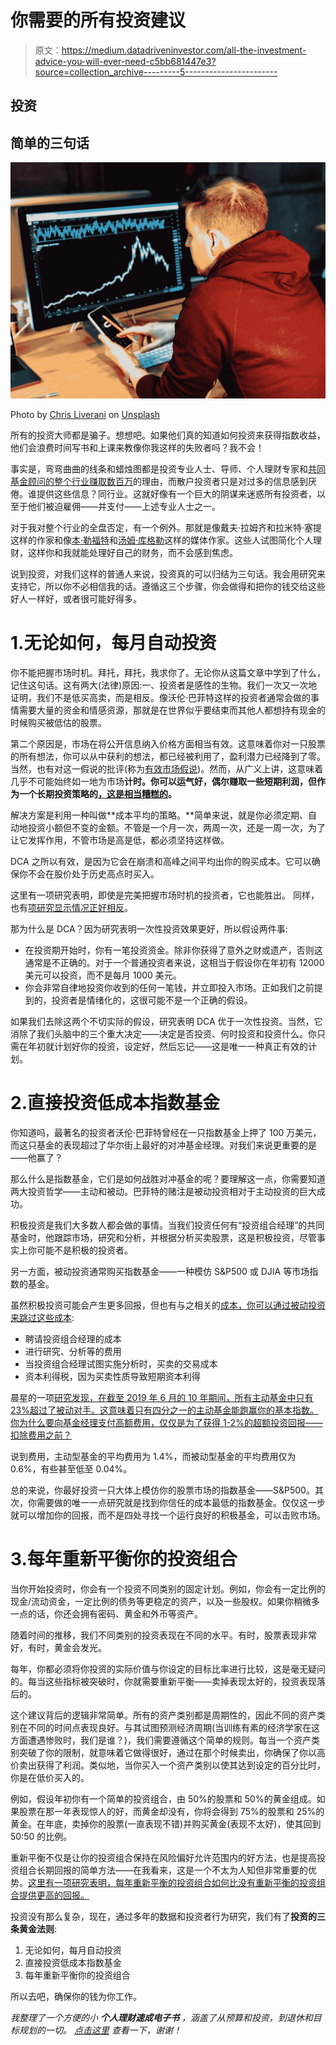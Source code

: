 # 你需要的所有投资建议

> 原文：<https://medium.datadriveninvestor.com/all-the-investment-advice-you-will-ever-need-c5bb681447e3?source=collection_archive---------5----------------------->

## 投资

## 简单的三句话

![](img/0ad2faea5e775f6b4d44767cc4fb86d3.png)

Photo by [Chris Liverani](https://unsplash.com/@chrisliverani?utm_source=medium&utm_medium=referral) on [Unsplash](https://unsplash.com?utm_source=medium&utm_medium=referral)

所有的投资大师都是骗子。想想吧。如果他们真的知道如何投资来获得指数收益，他们会浪费时间写书和上课来教像你我这样的失败者吗？我不会！

事实是，弯弯曲曲的线条和蜡烛图都是投资专业人士、导师、个人理财专家和[共同基金顾问的整个行业赚取数百万](https://www.institutionalinvestor.com/article/b1bqjg6550pbbj/America-s-Most-Lucrative-Portfolio-Management-Jobs)的理由，而散户投资者只是对过多的信息感到厌倦。谁提供这些信息？同行业。这就好像有一个巨大的阴谋来迷惑所有投资者，以至于他们被迫雇佣——并支付——上述专业人士之一。

对于我对整个行业的全盘否定，有一个例外。那就是像戴夫·拉姆齐和拉米特·塞提这样的作家和像[本·勒福特](https://medium.com/u/f36975725e18?source=post_page-----c5bb681447e3--------------------------------)和[汤姆·库格勒](https://medium.com/u/caa51e5ba081?source=post_page-----c5bb681447e3--------------------------------)这样的媒体作家。这些人试图简化个人理财，这样你和我就能处理好自己的财务，而不会感到焦虑。

说到投资，对我们这样的普通人来说，投资真的可以归结为三句话。我会用研究来支持它，所以你不必相信我的话。遵循这三个步骤，你会做得和把你的钱交给这些好人一样好，或者很可能好得多。

# 1.无论如何，每月自动投资

你不能把握市场时机。拜托，拜托，我求你了。无论你从这篇文章中学到了什么，记住这句话。这有两大(法律)原因:一、投资者是感性的生物。我们一次又一次地证明，我们不是低买高卖，而是相反。像沃伦·巴菲特这样的投资者通常会做的事情需要大量的资金和情感资源，那就是在世界似乎要结束而其他人都想持有现金的时候购买被低估的股票。

第二个原因是，市场在将公开信息纳入价格方面相当有效。这意味着你对一只股票的所有想法，你可以从中获利的想法，都已经被利用了，盈利潜力已经降到了零。当然，也有对这一假说的批评(称为[有效市场假说](https://en.wikipedia.org/wiki/Efficient-market_hypothesis#Late_2000s_financial_crisis))。然而，从广义上讲，这意味着几乎不可能始终如一地为市场**计时。你可以运气好，偶尔赚取一些短期利润，但作为一个长期投资策略的[，这是相当糟糕的](https://www.thebalance.com/why-average-investors-earn-below-average-market-returns-2388519)。**

解决方案是利用一种叫做**成本平均的策略。**简单来说，就是你必须定期、自动地投资小额但不变的金额。不管是一个月一次，两周一次，还是一周一次，为了让它发挥作用，不管市场是高是低，都必须坚持这样做。

DCA 之所以有效，是因为它会在崩溃和高峰之间平均出你的购买成本。它可以确保你不会在股价处于历史高点时买入。

这里有一项研究表明，即使是完美把握市场时机的投资者，它也能胜出。 同样，也有[项研究显示情况正好相反](https://investor.vanguard.com/investing/online-trading/invest-lump-sum)。

那为什么是 DCA？因为研究表明一次性投资效果更好，所以假设两件事:

*   在投资期开始时，你有一笔投资资金。除非你获得了意外之财或遗产，否则这通常是不正确的。对于一个普通投资者来说，这相当于假设你在年初有 12000 美元可以投资，而不是每月 1000 美元。
*   你会非常自律地投资你收到的任何一笔钱，并立即投入市场。正如我们之前提到的，投资者是情绪化的，这很可能不是一个正确的假设。

如果我们去除这两个不切实际的假设，研究表明 DCA 优于一次性投资。当然，它消除了我们头脑中的三个重大决定——决定是否投资、何时投资和投资什么。你只需在年初就计划好你的投资，设定好，然后忘记——这是唯一一种真正有效的计划。

# 2.直接投资低成本指数基金

你知道吗，最著名的投资者沃伦·巴菲特曾经在一只指数基金上押了 100 万美元，而这只基金的表现超过了华尔街上最好的对冲基金经理。对我们来说更重要的是——他赢了？

那么什么是指数基金，它们是如何战胜对冲基金的呢？要理解这一点，你需要知道两大投资哲学——主动和被动。巴菲特的赌注是被动投资相对于主动投资的巨大成功。

积极投资是我们大多数人都会做的事情。当我们投资任何有“投资组合经理”的共同基金时，他跟踪市场，研究和分析，并根据分析买卖股票，这是积极投资，尽管事实上你可能不是积极的投资者。

另一方面，被动投资通常购买指数基金——一种模仿 S&P500 或 DJIA 等市场指数的基金。

虽然积极投资可能会产生更多回报，但也有与之相关的[成本，你可以通过被动投资来跳过这些成本](https://www.investopedia.com/news/active-vs-passive-investing/):

*   聘请投资组合经理的成本
*   进行研究、分析等的费用
*   当投资组合经理试图实施分析时，买卖的交易成本
*   资本利得税，因为买卖性质导致短期资本利得

晨星的一项[研究发现，在截至 2019 年 6 月的 10 年期间，所有主动基金中只有 23%超过了被动对手。这意味着只有四分之一的主动基金能跑赢你的基本指数。你为什么要向基金经理支付高额费用，仅仅是为了获得 1-2%的超额投资回报——扣除费用之前？](https://www.morningstar.com/insights/2019/09/20/active-vs-passive)

说到费用，主动型基金的平均费用为 1.4%，而被动型基金的平均费用仅为 0.6%，有些甚至低至 0.04%。

总的来说，你最好投资一只大体上模仿你的股票市场的指数基金——S&P500。其次，你需要做的唯一一点研究就是找到你信任的成本最低的指数基金。仅仅这一步就可以增加你的回报，而不是四处寻找一个运行良好的积极基金，可以击败市场。

# 3.每年重新平衡你的投资组合

当你开始投资时，你会有一个投资不同类别的固定计划。例如，你会有一定比例的现金/流动资金，一定比例的债务等更稳定的资产，以及一些股权。如果你稍微多一点的话，你还会拥有密码、黄金和外币等资产。

随着时间的推移，我们不同类别的投资表现在不同的水平。有时，股票表现非常好，有时，黄金会发光。

每年，你都必须将你投资的实际价值与你设定的目标比率进行比较，这是毫无疑问的。每当这些指标被突破时，你就需要重新平衡——卖掉表现太好的，投资表现落后的。

这个建议背后的逻辑非常简单。所有的资产类别都是周期性的，因此不同的资产类别在不同的时间点表现良好。与其试图预测经济周期(当训练有素的经济学家在这方面遭遇惨败时，我们是谁？)，我们需要遵循这个简单的规则。每当一个资产类别突破了你的限制，就意味着它做得很好，通过在那个时候卖出，你确保了你以高价卖出获得了利润。类似地，当你买入一个资产类别以使其达到设定的百分比时，你是在低价买入的。

例如，假设年初你有一个简单的投资组合，由 50%的股票和 50%的黄金组成。如果股票在那一年表现惊人的好，而黄金却没有，你将会得到 75%的股票和 25%的黄金。在年底，卖掉你的股票(一直表现不错)并购买黄金(表现不太好)，使其回到 50:50 的比例。

重新平衡不仅是让你的投资组合保持在风险偏好允许范围内的好方法，也是提高投资组合长期回报的简单方法——在我看来，这是一个不太为人知但非常重要的优势。[这里有一项研究表明，每年重新平衡的投资组合如何比没有重新平衡的投资组合提供更高的回报。](https://www.morganstanley.com/articles/rebalancing-effect)

投资没有那么复杂，现在，通过多年的数据和投资者行为研究，我们有了**投资的三条黄金法则**:

1.  无论如何，每月自动投资
2.  直接投资低成本指数基金
3.  每年重新平衡你的投资组合

所以去吧，确保你的钱为你工作。

*我整理了一个方便的小* ***个人理财速成电子书*** *，涵盖了从预算和投资，到退休和目标规划的一切。* [*点击这里*](https://mailchi.mp/d6a5c714847e/crash-course-e-book) *查看一下，谢谢！*